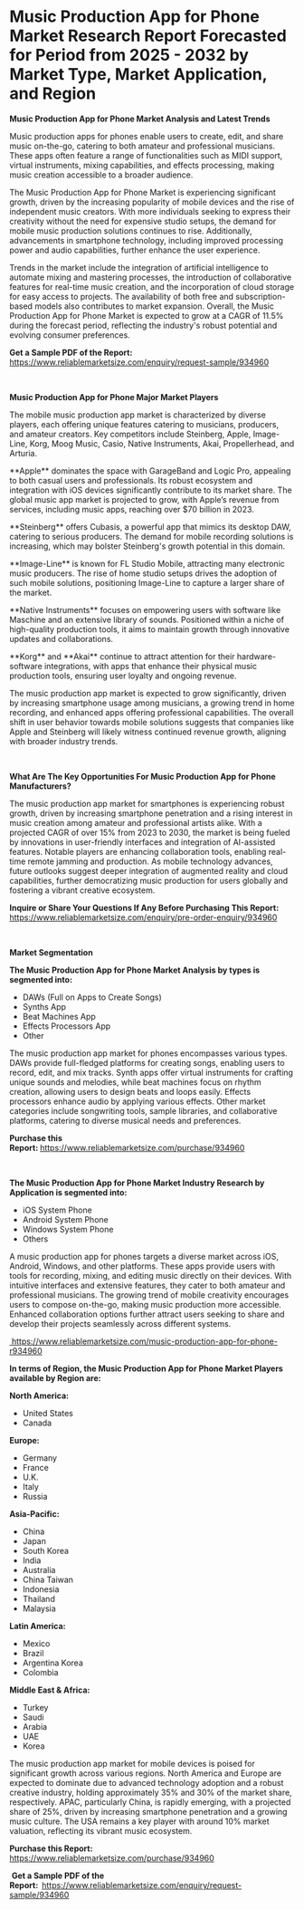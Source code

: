 <p><h1>Music Production App for Phone Market Research Report Forecasted for Period from 2025 -  2032 by Market Type, Market Application, and Region</h1></p><p><strong>Music Production App for Phone Market Analysis and Latest Trends</strong></p>
<p><p>Music production apps for phones enable users to create, edit, and share music on-the-go, catering to both amateur and professional musicians. These apps often feature a range of functionalities such as MIDI support, virtual instruments, mixing capabilities, and effects processing, making music creation accessible to a broader audience.</p><p>The Music Production App for Phone Market is experiencing significant growth, driven by the increasing popularity of mobile devices and the rise of independent music creators. With more individuals seeking to express their creativity without the need for expensive studio setups, the demand for mobile music production solutions continues to rise. Additionally, advancements in smartphone technology, including improved processing power and audio capabilities, further enhance the user experience.</p><p>Trends in the market include the integration of artificial intelligence to automate mixing and mastering processes, the introduction of collaborative features for real-time music creation, and the incorporation of cloud storage for easy access to projects. The availability of both free and subscription-based models also contributes to market expansion. Overall, the Music Production App for Phone Market is expected to grow at a CAGR of 11.5% during the forecast period, reflecting the industry's robust potential and evolving consumer preferences.</p></p>
<p><strong>Get a Sample PDF of the Report:&nbsp;</strong> <a href="https://www.reliablemarketsize.com/enquiry/request-sample/934960?utm_campaign=2475&utm_medium=2&utm_source=Github&utm_content=ia&utm_term=18042025&utm_id=music-production-app-for-phone">https://www.reliablemarketsize.com/enquiry/request-sample/934960</a></p>
<p>&nbsp;</p>
<p><strong>Music Production App for Phone Major Market Players</strong></p>
<p><p>The mobile music production app market is characterized by diverse players, each offering unique features catering to musicians, producers, and amateur creators. Key competitors include Steinberg, Apple, Image-Line, Korg, Moog Music, Casio, Native Instruments, Akai, Propellerhead, and Arturia.</p><p>**Apple** dominates the space with GarageBand and Logic Pro, appealing to both casual users and professionals. Its robust ecosystem and integration with iOS devices significantly contribute to its market share. The global music app market is projected to grow, with Apple’s revenue from services, including music apps, reaching over $70 billion in 2023.</p><p>**Steinberg** offers Cubasis, a powerful app that mimics its desktop DAW, catering to serious producers. The demand for mobile recording solutions is increasing, which may bolster Steinberg's growth potential in this domain.</p><p>**Image-Line** is known for FL Studio Mobile, attracting many electronic music producers. The rise of home studio setups drives the adoption of such mobile solutions, positioning Image-Line to capture a larger share of the market.</p><p>**Native Instruments** focuses on empowering users with software like Maschine and an extensive library of sounds. Positioned within a niche of high-quality production tools, it aims to maintain growth through innovative updates and collaborations.</p><p>**Korg** and **Akai** continue to attract attention for their hardware-software integrations, with apps that enhance their physical music production tools, ensuring user loyalty and ongoing revenue.</p><p>The music production app market is expected to grow significantly, driven by increasing smartphone usage among musicians, a growing trend in home recording, and enhanced apps offering professional capabilities. The overall shift in user behavior towards mobile solutions suggests that companies like Apple and Steinberg will likely witness continued revenue growth, aligning with broader industry trends.</p></p>
<p>&nbsp;</p>
<p><strong>What Are The Key Opportunities For Music Production App for Phone Manufacturers?</strong></p>
<p><p>The music production app market for smartphones is experiencing robust growth, driven by increasing smartphone penetration and a rising interest in music creation among amateur and professional artists alike. With a projected CAGR of over 15% from 2023 to 2030, the market is being fueled by innovations in user-friendly interfaces and integration of AI-assisted features. Notable players are enhancing collaboration tools, enabling real-time remote jamming and production. As mobile technology advances, future outlooks suggest deeper integration of augmented reality and cloud capabilities, further democratizing music production for users globally and fostering a vibrant creative ecosystem.</p></p>
<p><strong>Inquire or Share Your Questions If Any Before Purchasing This Report:</strong> <a href="https://www.reliablemarketsize.com/enquiry/pre-order-enquiry/934960?utm_campaign=2475&utm_medium=2&utm_source=Github&utm_content=ia&utm_term=18042025&utm_id=music-production-app-for-phone">https://www.reliablemarketsize.com/enquiry/pre-order-enquiry/934960</a></p>
<p>&nbsp;</p>
<p><strong>Market Segmentation</strong></p>
<p><strong>The Music Production App for Phone Market Analysis by types is segmented into:</strong></p>
<p><ul><li>DAWs (Full on Apps to Create Songs)</li><li>Synths App</li><li>Beat Machines App</li><li>Effects Processors App</li><li>Other</li></ul></p>
<p><p>The music production app market for phones encompasses various types. DAWs provide full-fledged platforms for creating songs, enabling users to record, edit, and mix tracks. Synth apps offer virtual instruments for crafting unique sounds and melodies, while beat machines focus on rhythm creation, allowing users to design beats and loops easily. Effects processors enhance audio by applying various effects. Other market categories include songwriting tools, sample libraries, and collaborative platforms, catering to diverse musical needs and preferences.</p></p>
<p><strong>Purchase this Report:&nbsp;</strong><a href="https://www.reliablemarketsize.com/purchase/934960?utm_campaign=2475&utm_medium=2&utm_source=Github&utm_content=ia&utm_term=18042025&utm_id=music-production-app-for-phone">https://www.reliablemarketsize.com/purchase/934960</a></p>
<p>&nbsp;</p>
<p><strong>The Music Production App for Phone Market Industry Research by Application is segmented into:</strong></p>
<p><ul><li>iOS System Phone</li><li>Android System Phone</li><li>Windows System Phone</li><li>Others</li></ul></p>
<p><p>A music production app for phones targets a diverse market across iOS, Android, Windows, and other platforms. These apps provide users with tools for recording, mixing, and editing music directly on their devices. With intuitive interfaces and extensive features, they cater to both amateur and professional musicians. The growing trend of mobile creativity encourages users to compose on-the-go, making music production more accessible. Enhanced collaboration options further attract users seeking to share and develop their projects seamlessly across different systems.</p></p>
<p><a href="https://www.reliablemarketsize.com/music-production-app-for-phone-r934960?utm_campaign=2475&utm_medium=2&utm_source=Github&utm_content=ia&utm_term=18042025&utm_id=music-production-app-for-phone">&nbsp;https://www.reliablemarketsize.com/music-production-app-for-phone-r934960</a></p>
<p><strong>In terms of Region, the Music Production App for Phone Market Players available by Region are:</strong></p>
<p>
    <p> <strong> North America: </strong>
        <ul>
            <li>United States</li>
            <li>Canada</li>
        </ul>
        </p> 
    <p> <strong> Europe: </strong>
        <ul>
            <li>Germany</li>
            <li>France</li>
            <li>U.K.</li>
            <li>Italy</li>
            <li>Russia</li>
        </ul>
        </p> 
    <p> <strong> Asia-Pacific: </strong>
        <ul>
            <li>China</li>
            <li>Japan</li>
            <li>South Korea</li>
            <li>India</li>
            <li>Australia</li>
            <li>China Taiwan</li>
            <li>Indonesia</li>
            <li>Thailand</li>
            <li>Malaysia</li>
        </ul>
        </p> 
    <p> <strong> Latin America: </strong>
        <ul>
            <li>Mexico</li>
            <li>Brazil</li>
            <li>Argentina Korea</li>
            <li>Colombia</li>
        </ul>
        </p> 
    <p> <strong> Middle East & Africa: </strong>
        <ul>
            <li>Turkey</li>
            <li>Saudi</li>
            <li>Arabia</li>
            <li>UAE</li>
            <li>Korea</li>
        </ul>
    </p>
    </p>
<p><p>The music production app market for mobile devices is poised for significant growth across various regions. North America and Europe are expected to dominate due to advanced technology adoption and a robust creative industry, holding approximately 35% and 30% of the market share, respectively. APAC, particularly China, is rapidly emerging, with a projected share of 25%, driven by increasing smartphone penetration and a growing music culture. The USA remains a key player with around 10% market valuation, reflecting its vibrant music ecosystem.</p></p>
<p><strong>Purchase this Report: </strong><a href="https://www.reliablemarketsize.com/purchase/934960?utm_campaign=2475&utm_medium=2&utm_source=Github&utm_content=ia&utm_term=18042025&utm_id=music-production-app-for-phone">https://www.reliablemarketsize.com/purchase/934960</a></p>
<p>&nbsp;<strong>Get a Sample PDF of the Report:&nbsp;&nbsp;</strong><a href="https://www.reliablemarketsize.com/enquiry/request-sample/934960?utm_campaign=2475&utm_medium=2&utm_source=Github&utm_content=ia&utm_term=18042025&utm_id=music-production-app-for-phone">https://www.reliablemarketsize.com/enquiry/request-sample/934960</a></p>
<p><strong></strong></p>
<p><p></p><p></p><p></p></p>